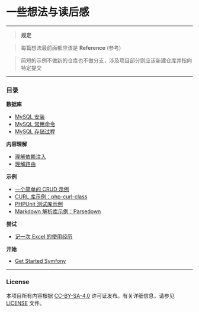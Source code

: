 # 一些想法与读后感

---

> **规定**

> 每篇想法最前面都应该是 **Reference** (参考)

> 简短的示例不做新的仓库也不做分支，涉及项目部分则应该新建仓库并指向特定提交

---

### 目录

**数据库**

- [MySQL 安装](posts/mysql-installation.md)
- [MySQL 常用命令](posts/mysql-common-commands.md)
- [MySQL 存储过程](posts/mysql-stored-procedure.md)

**内容理解**

- [理解依赖注入](posts/understand-dependency-injection.md)
- [理解路由](posts/understand-router.md)

**示例**

- [一个简单的 CRUD 示例](posts/a-simple-crud-example.md)
- [CURL 库示例：php-curl-class](posts/try-library-of-php-curl-class.md)
- [PHPUnit 测试库示例](posts/try-phpunit-test-framework.md)
- [Markdown 解析库示例：Parsedown](posts/try-markdown-parse-library-parsedown.md)


**尝试**

- [记一次 Excel 的使用经历](posts/a-excel-experience.md)

**开始**

- [Get Started Symfony](posts/get-started-symfony.md)

---

### License

本项目所有内容根据 [CC-BY-SA-4.0](https://creativecommons.org/licenses/by-sa/4.0/) 许可证发布。有关详细信息，请参见 [LICENSE](LICENSE) 文件。
